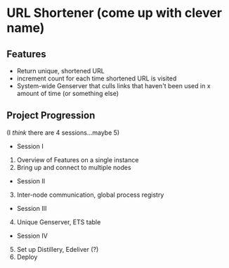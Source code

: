# URL Shortener (come up with clever name)

## Features
* Return unique, shortened URL
* increment count for each time shortened URL is visited
* System-wide Genserver that culls links that haven't been used in x amount of time (or something else)

## Project Progression
(I _think_ there are 4 sessions...maybe 5)
* Session I
1. Overview of Features on a single instance
2. Bring up and connect to multiple nodes
* Session II
3. Inter-node communication, global process registry
* Session III
4. Unique Genserver, ETS table
* Session IV
5. Set up Distillery, Edeliver (?)
6. Deploy
